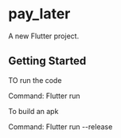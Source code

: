 # pay_later

A new Flutter project.

## Getting Started

TO run the code

Command: Flutter run

To build an apk

Command: Flutter run --release


